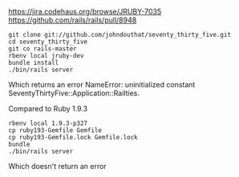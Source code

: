 https://jira.codehaus.org/browse/JRUBY-7035
https://github.com/rails/rails/pull/8948

````
git clone git://github.com/johndouthat/seventy_thirty_five.git
cd seventy_thirty_five
git co rails-master
rbenv local jruby-dev
bundle install
./bin/rails server
````

Which returns an error
NameError: uninitialized constant SeventyThirtyFive::Application::Railties.

Compared to Ruby 1.9.3
````
rbenv local 1.9.3-p327
cp ruby193-Gemfile Gemfile
cp ruby193-Gemfile.lock Gemfile.lock
bundle
./bin/rails server
````
Which doesn't return an error